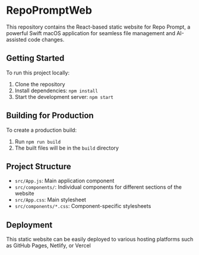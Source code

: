 # RepoPromptWeb

This repository contains the React-based static website for Repo Prompt, a powerful Swift macOS application for seamless file management and AI-assisted code changes.

## Getting Started

To run this project locally:

1. Clone the repository
2. Install dependencies: `npm install`
3. Start the development server: `npm start`

## Building for Production

To create a production build:

1. Run `npm run build`
2. The built files will be in the `build` directory

## Project Structure

- `src/App.js`: Main application component
- `src/components/`: Individual components for different sections of the website
- `src/App.css`: Main stylesheet
- `src/components/*.css`: Component-specific stylesheets

## Deployment

This static website can be easily deployed to various hosting platforms such as GitHub Pages, Netlify, or Vercel
